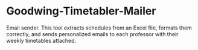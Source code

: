 # Goodwing-Timetabler-Mailer
 Email sender. This tool extracts schedules from an Excel file, formats them correctly, and sends personalized emails to each professor with their weekly timetables attached.
